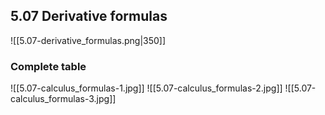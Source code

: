 ## 5.07 Derivative formulas

![[5.07-derivative_formulas.png|350]]
### Complete table
![[5.07-calculus_formulas-1.jpg]]
![[5.07-calculus_formulas-2.jpg]]
![[5.07-calculus_formulas-3.jpg]]